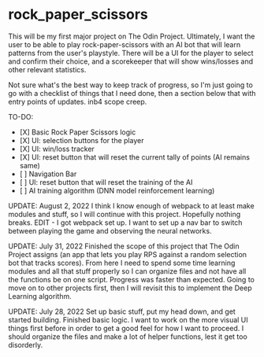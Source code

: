 # rock_paper_scissors

This will be my first major project on The Odin Project. Ultimately, I want the user to be able to play rock-paper-scissors with an AI bot that will learn patterns from the user's playstyle. There will be a UI for the player to select and confirm their choice, and a scorekeeper that will show wins/losses and other relevant statistics.

Not sure what's the best way to keep track of progress, so I'm just going to go with a checklist of things that I need done, then a section below that with entry points of updates. inb4 scope creep.

TO-DO:

<ul>
<li> [X] Basic Rock Paper Scissors logic </li>
<li> [X] UI: selection buttons for the player </li>
<li> [X] UI: win/loss tracker </li>
<li> [X] UI: reset button that will reset the current tally of points (AI remains same) </li>
<li> [ ] Navigation Bar </li>
<li> [ ] UI: reset button that will reset the training of the AI </li>
<li> [ ] AI training algorithm (DNN model reinforcement learning) </li>
</ul>

UPDATE: August 2, 2022
I think I know enough of webpack to at least make modules and stuff, so I will continue with this project. Hopefully nothing breaks.
EDIT - I got webpack set up. I want to set up a nav bar to switch between playing the game and observing the neural networks.

UPDATE: July 31, 2022
Finished the scope of this project that The Odin Project assigns (an app that lets you play RPS against a random selection bot that tracks scores). From here I need to spend some time learning modules and all that stuff properly so I can organize files and not have all the functions be on one script. Progress was faster than expected. Going to move on to other projects first, then I will revisit this to implement the Deep Learning algorithm.

UPDATE: July 28, 2022
Set up basic stuff, put my head down, and get started building.
Finished basic logic. I want to work on the more visual UI things first before in order to get a good feel for how I want to proceed.
I should organize the files and make a lot of helper functions, lest it get too disorderly.